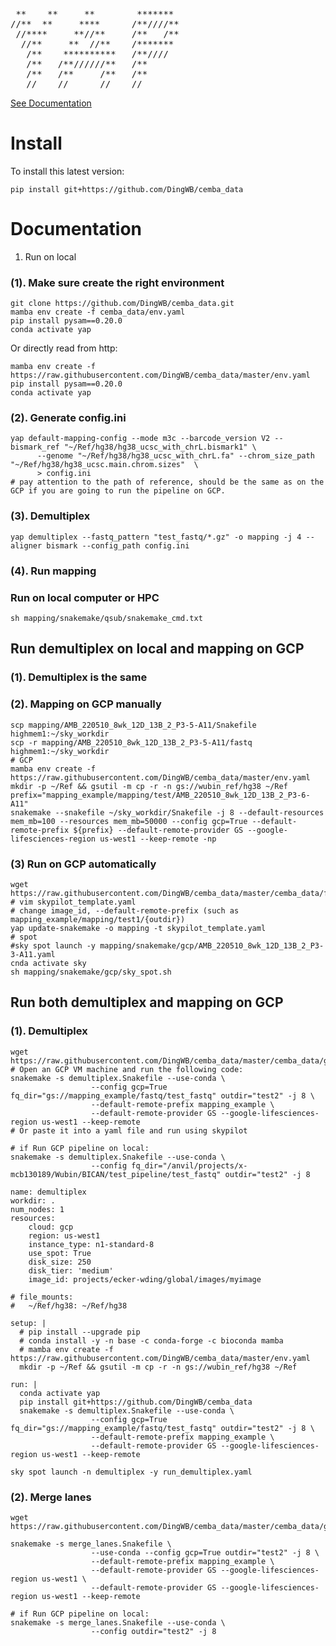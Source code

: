[](http://www.network-science.de/ascii/)
<pre>
 **    **     **        *******
//**  **     ****      /**////**
 //****     **//**     /**   /**
  //**     **  //**    /*******
   /**    **********   /**////
   /**   /**//////**   /**
   /**   /**     /**   /**
   //    //      //    //
</pre>
[See Documentation](https://hq-1.gitbook.io/mc/)


# Install
To install this latest version:
```shell
pip install git+https://github.com/DingWB/cemba_data
```

# Documentation
1. Run on local
### (1). Make sure create the right environment
```shell
git clone https://github.com/DingWB/cemba_data.git
mamba env create -f cemba_data/env.yaml
pip install pysam==0.20.0
conda activate yap
```
Or directly read from http:
```shell
mamba env create -f https://raw.githubusercontent.com/DingWB/cemba_data/master/env.yaml
pip install pysam==0.20.0
conda activate yap
```

### (2). Generate config.ini
```shell
yap default-mapping-config --mode m3c --barcode_version V2 --bismark_ref "~/Ref/hg38/hg38_ucsc_with_chrL.bismark1" \
      --genome "~/Ref/hg38/hg38_ucsc_with_chrL.fa" --chrom_size_path "~/Ref/hg38/hg38_ucsc.main.chrom.sizes"  \
      > config.ini
# pay attention to the path of reference, should be the same as on the GCP if you are going to run the pipeline on GCP.      
```
### (3). Demultiplex
```shell
yap demultiplex --fastq_pattern "test_fastq/*.gz" -o mapping -j 4 --aligner bismark --config_path config.ini

```
### (4). Run mapping
### Run on local computer or HPC
```shell
sh mapping/snakemake/qsub/snakemake_cmd.txt
```

## Run demultiplex on local and mapping on GCP
### (1). Demultiplex is the same
### (2). Mapping on GCP manually
```shell
scp mapping/AMB_220510_8wk_12D_13B_2_P3-5-A11/Snakefile highmem1:~/sky_workdir
scp -r mapping/AMB_220510_8wk_12D_13B_2_P3-5-A11/fastq highmem1:~/sky_workdir
# GCP
mamba env create -f https://raw.githubusercontent.com/DingWB/cemba_data/master/env.yaml
mkdir -p ~/Ref && gsutil -m cp -r -n gs://wubin_ref/hg38 ~/Ref
prefix="mapping_example/mapping/test/AMB_220510_8wk_12D_13B_2_P3-6-A11"
snakemake --snakefile ~/sky_workdir/Snakefile -j 8 --default-resources mem_mb=100 --resources mem_mb=50000 --config gcp=True --default-remote-prefix ${prefix} --default-remote-provider GS --google-lifesciences-region us-west1 --keep-remote -np
```

### (3) Run on GCP automatically
```shell
wget https://raw.githubusercontent.com/DingWB/cemba_data/master/cemba_data/files/skypilot_template.yaml
# vim skypilot_template.yaml
# change image_id, --default-remote-prefix (such as mapping_example/mapping/test1/{outdir})
yap update-snakemake -o mapping -t skypilot_template.yaml
# spot
#sky spot launch -y mapping/snakemake/gcp/AMB_220510_8wk_12D_13B_2_P3-3-A11.yaml
cnda activate sky
sh mapping/snakemake/gcp/sky_spot.sh
```

## Run both demultiplex and mapping on GCP
### (1). Demultiplex
```shell
wget https://raw.githubusercontent.com/DingWB/cemba_data/master/cemba_data/gcp/smk/demultiplex.Snakefile
# Open an GCP VM machine and run the following code:
snakemake -s demultiplex.Snakefile --use-conda \
                  --config gcp=True fq_dir="gs://mapping_example/fastq/test_fastq" outdir="test2" -j 8 \
                  --default-remote-prefix mapping_example \
                  --default-remote-provider GS --google-lifesciences-region us-west1 --keep-remote
# Or paste it into a yaml file and run using skypilot

# if Run GCP pipeline on local:
snakemake -s demultiplex.Snakefile --use-conda \
                  --config fq_dir="/anvil/projects/x-mcb130189/Wubin/BICAN/test_pipeline/test_fastq" outdir="test2" -j 8
```
```text
name: demultiplex
workdir: .
num_nodes: 1
resources:
    cloud: gcp
    region: us-west1
    instance_type: n1-standard-8
    use_spot: True
    disk_size: 250
    disk_tier: 'medium'
    image_id: projects/ecker-wding/global/images/myimage

# file_mounts:
#   ~/Ref/hg38: ~/Ref/hg38

setup: |
  # pip install --upgrade pip
  # conda install -y -n base -c conda-forge -c bioconda mamba
  # mamba env create -f https://raw.githubusercontent.com/DingWB/cemba_data/master/env.yaml
  mkdir -p ~/Ref && gsutil -m cp -r -n gs://wubin_ref/hg38 ~/Ref

run: |
  conda activate yap
  pip install git+https://github.com/DingWB/cemba_data
  snakemake -s demultiplex.Snakefile --use-conda \
                  --config gcp=True fq_dir="gs://mapping_example/fastq/test_fastq" outdir="test2" -j 8 \
                  --default-remote-prefix mapping_example \
                  --default-remote-provider GS --google-lifesciences-region us-west1 --keep-remote
```

```shell
sky spot launch -n demultiplex -y run_demultiplex.yaml
```

### (2). Merge lanes
```shell
wget https://raw.githubusercontent.com/DingWB/cemba_data/master/cemba_data/gcp/smk/merge_lanes.Snakefile

snakemake -s merge_lanes.Snakefile \
                  --use-conda --config gcp=True outdir="test2" -j 8 \
                  --default-remote-prefix mapping_example \
                  --default-remote-provider GS --google-lifesciences-region us-west1 \
                  --default-remote-provider GS --google-lifesciences-region us-west1 --keep-remote
                  
# if Run GCP pipeline on local:
snakemake -s merge_lanes.Snakefile --use-conda \
                  --config outdir="test2" -j 8
```